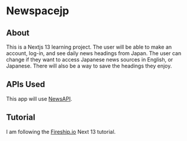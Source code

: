 # Newspacejp

## About

This is a Nextjs 13 learning project. The user will be able to make an account, log-in, and see daily news headings from Japan. The user can change if they want to access Japanese news sources in English, or Japanese. There will also be a way to save the headings they enjoy.

## APIs Used

This app will use [NewsAPI](https://newsapi.org).

## Tutorial

I am following the [Fireship.io](fireship.io) Next 13 tutorial.
